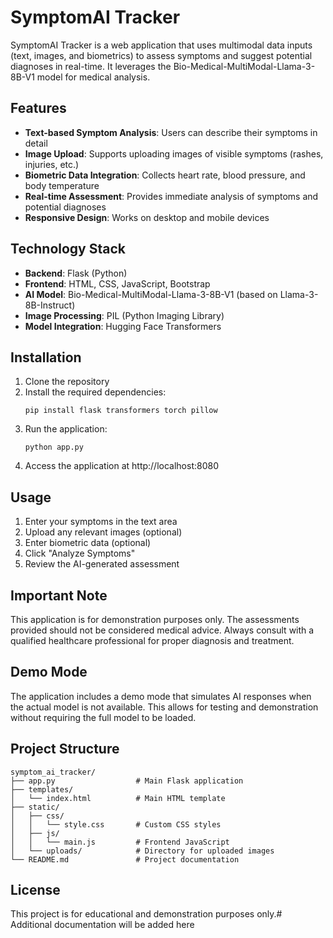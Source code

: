 # SymptomAI Tracker

SymptomAI Tracker is a web application that uses multimodal data inputs (text, images, and biometrics) to assess symptoms and suggest potential diagnoses in real-time. It leverages the Bio-Medical-MultiModal-Llama-3-8B-V1 model for medical analysis.

## Features

- **Text-based Symptom Analysis**: Users can describe their symptoms in detail
- **Image Upload**: Supports uploading images of visible symptoms (rashes, injuries, etc.)
- **Biometric Data Integration**: Collects heart rate, blood pressure, and body temperature
- **Real-time Assessment**: Provides immediate analysis of symptoms and potential diagnoses
- **Responsive Design**: Works on desktop and mobile devices

## Technology Stack

- **Backend**: Flask (Python)
- **Frontend**: HTML, CSS, JavaScript, Bootstrap
- **AI Model**: Bio-Medical-MultiModal-Llama-3-8B-V1 (based on Llama-3-8B-Instruct)
- **Image Processing**: PIL (Python Imaging Library)
- **Model Integration**: Hugging Face Transformers

## Installation

1. Clone the repository
2. Install the required dependencies:
   ```
   pip install flask transformers torch pillow
   ```
3. Run the application:
   ```
   python app.py
   ```
4. Access the application at http://localhost:8080

## Usage

1. Enter your symptoms in the text area
2. Upload any relevant images (optional)
3. Enter biometric data (optional)
4. Click "Analyze Symptoms"
5. Review the AI-generated assessment

## Important Note

This application is for demonstration purposes only. The assessments provided should not be considered medical advice. Always consult with a qualified healthcare professional for proper diagnosis and treatment.

## Demo Mode

The application includes a demo mode that simulates AI responses when the actual model is not available. This allows for testing and demonstration without requiring the full model to be loaded.

## Project Structure

```
symptom_ai_tracker/
├── app.py                  # Main Flask application
├── templates/
│   └── index.html          # Main HTML template
├── static/
│   ├── css/
│   │   └── style.css       # Custom CSS styles
│   ├── js/
│   │   └── main.js         # Frontend JavaScript
│   └── uploads/            # Directory for uploaded images
└── README.md               # Project documentation
```

## License

This project is for educational and demonstration purposes only.# Additional documentation will be added here
